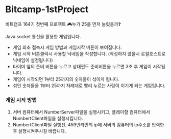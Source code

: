 # Bitcamp-1stProject
비트캠프 164기 첫번째 프로젝트
:video_game:누가 25를 먼저 눌렀을까:question:

Java socket 통신을 활용한 게임입니다. 

- 게임 최초 접속시 게임 방법과 게임시작 버튼이 보여집니다.
- 게임 시작 버튼클릭시 사용할 닉네임을 작성합니다. (작성하지 않을시 로컬호스트로 닉네임이 설정됩니다)
- 타이머 옆의 준비 버튼을 누르고 상대편도 준비버튼을 누르면 3초 후 게임이 시작됩니다.
- 게임이 시작되면 1부터 25까지의 숫자들이 섞이게 됩니다.
- 섞인 숫자들을 1부터 25까지 차례대로 빨리 누르는 사람이 이기게 되는 게임입니다.

### 게임 시작 방법 ###
1. 서버 컴퓨터에서 NumberServer파일을 실행시키고, 플레이할 컴퓨터에서 NumbertClient파일을 실행시킵니다.
2. NumbertClient파일 실행전, 459번라인의 ip에 서버의 컴퓨터의 ip주소를 입력한 후 실행시켜주시길 바랍니다.
